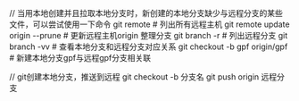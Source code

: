 

// 当用本地创建并且拉取本地分支时，新创建的本地分支缺少与远程分支的某些文件，可以尝试使用一下命令
git remote        # 列出所有远程主机
git remote update origin --prune   # 更新远程主机origin 整理分支
git branch -r      # 列出远程分支
git branch -vv     # 查看本地分支和远程分支对应关系
git checkout -b gpf origin/gpf    # 新建本地分支gpf与远程gpf分支相关联


// git创建本地分支，推送到远程
git checkout -b 分支名 
git push origin 远程分支

